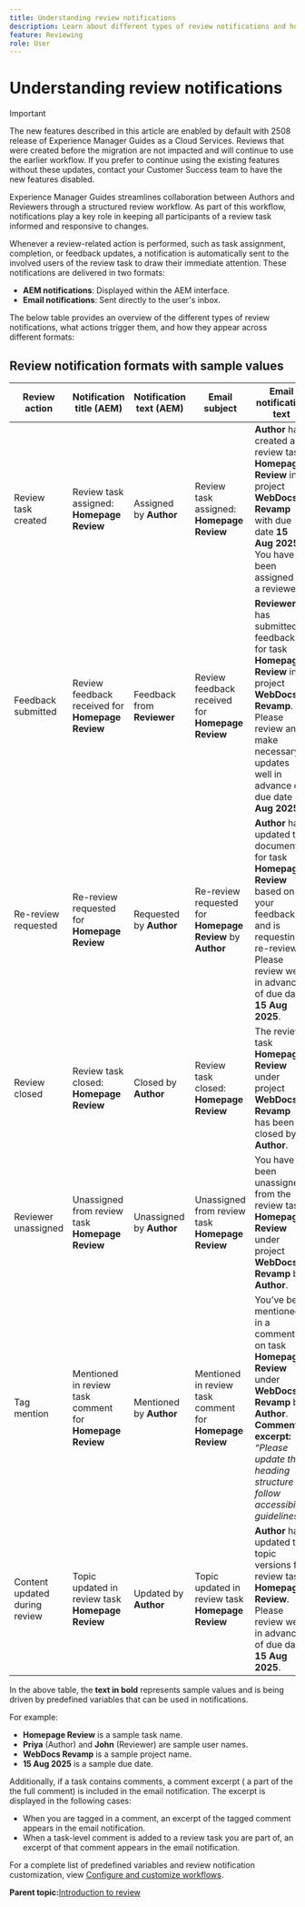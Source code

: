 ```yaml
---
title: Understanding review notifications
description: Learn about different types of review notifications and how they trigger during the different phases of review workflow in Experience Manager Guides.
feature: Reviewing 
role: User
---
```

# Understanding review notifications

>[!IMPORTANT]
>
> The new features described in this article are enabled by default with 2508 release of Experience Manager Guides as a Cloud Services. Reviews that were created before the migration are not impacted and will continue to use the earlier workflow. If you prefer to continue using the existing features without these updates, contact your Customer Success team to have the new features disabled. 

Experience Manager Guides streamlines collaboration between Authors and Reviewers through a structured review workflow. As part of this workflow, notifications play a key role in keeping all participants of a review task informed and responsive to changes.

Whenever a review-related action is performed, such as task assignment, completion, or feedback updates, a notification is automatically sent to the involved users of the review task to draw their immediate attention. These notifications are delivered in two formats:

- **AEM notifications**: Displayed within the AEM interface.
- **Email notifications**: Sent directly to the user's inbox.

The below table provides an overview of the different types of review notifications, what actions trigger them, and how they appear across different formats:


## Review notification formats with sample values

| **Review action**           | **Notification title (AEM)**                     | **Notification text (AEM)**                                | **Email subject**                                      | **Email notification text**                                                                 | **Recipient**               |
|-----------------------------|--------------------------------------------------|-------------------------------------------------------------|--------------------------------------------------------|------------------------------------------------------------------------------------------------|-----------------------------|
| Review task created         | Review task assigned: **Homepage Review**        | Assigned by **Author**                                      | Review task assigned: **Homepage Review**              | **Author** has created a review task **Homepage Review** in project **WebDocs Revamp** with due date **15 Aug 2025**. You have been assigned as a reviewer. | **Reviewer**                |
| Feedback submitted          | Review feedback received for **Homepage Review** | Feedback from **Reviewer**                                  | Review feedback received for **Homepage Review**       | **Reviewer** has submitted feedback for task **Homepage Review** in project **WebDocs Revamp**. Please review and make necessary updates well in advance of due date **15 Aug 2025**. | **Author** or **Initiator of task**                 |
| Re-review requested         | Re-review requested for **Homepage Review**      | Requested by **Author**                                     | Re-review requested for **Homepage Review** by **Author** | **Author** has updated the document for task **Homepage Review** based on your feedback and is requesting a re-review. Please review well in advance of due date **15 Aug 2025**. | **Reviewer**                |
| Review closed               | Review task closed: **Homepage Review**          | Closed by **Author**                                        | Review task closed: **Homepage Review**                | The review task **Homepage Review** under project **WebDocs Revamp** has been closed by **Author**. | **Author**  or **Initiator of task**  , **Reviewer**    |
| Reviewer unassigned         | Unassigned from review task **Homepage Review**  | Unassigned by **Author**                                    | Unassigned from review task **Homepage Review**         | You have been unassigned from the review task **Homepage Review** under project **WebDocs Revamp** by **Author**. | **Reviewer**                |
| Tag mention                 | Mentioned in review task comment for **Homepage Review** | Mentioned by **Author**                              | Mentioned in review task comment for **Homepage Review** | You’ve been mentioned in a comment on task **Homepage Review** under **WebDocs Revamp** by **Author**. **Comment excerpt:** *“Please update the heading structure to follow accessibility guidelines.”* | **Mentioned user**          |
| Content updated during review | Topic updated in review task **Homepage Review** | Updated by **Author**                                       | Topic updated in review task **Homepage Review**        | **Author** has updated the topic versions for review task **Homepage Review**. Please review well in advance of due date **15 Aug 2025**. | **Reviewer**                |


In the above table, the **text in bold** represents sample values and is being driven by predefined variables that can be used in notifications.


For example: 

- **Homepage Review** is a sample task name.
- **Priya** (Author) and **John** (Reviewer) are sample user names.
- **WebDocs Revamp** is a sample project name.
- **15 Aug 2025** is a sample due date.

Additionally, if a task contains comments, a comment excerpt ( a part of the  the full comment) is included in the email notification. The excerpt is displayed in the following cases: 

- When you are tagged in a comment, an excerpt of the tagged comment appears in the email notification.
- When a task-level comment is added to a review task you are part of, an excerpt of that comment appears in the email notification.

For a complete list of predefined variables and review notification customization, view [Configure and customize workflows](../cs-install-guide/customize-workflows.md#customize-email-and-aem-notification-templates).




**Parent topic:**[Introduction to review](review.md)
